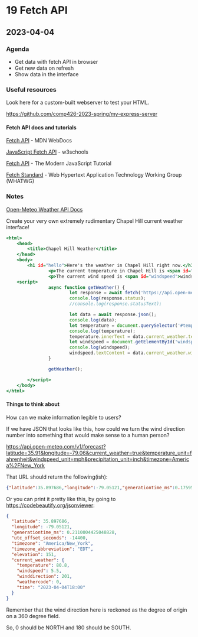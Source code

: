 # 19 Fetch API

## 2023-04-04

### Agenda

- Get data with fetch API in browser
- Get new data on refresh
- Show data in the interface

### Useful resources

Look here for a custom-built webserver to test your HTML. 

https://github.com/comp426-2023-spring/my-express-server

#### Fetch API docs and tutorials

[Fetch API](https://developer.mozilla.org/en-US/docs/Web/API/Fetch_API) - MDN WebDocs

[JavaScript Fetch API](https://www.w3schools.com/jsref/api_fetch.asp) - w3schools

[Fetch API](https://javascript.info/fetch-api) - The Modern JavaScript Tutorial

[Fetch Standard](https://fetch.spec.whatwg.org/) - Web Hypertext Application Technology Working Group (WHATWG)

### Notes

[Open-Meteo Weather API Docs](https://open-meteo.com/en/docs)

Create your very own extremely rudimentary Chapel Hill current weather interface!

```index.html
<html>
    <head>
        <title>Chapel Hill Weather</title>
    </head>
    <body>
        <h1 id="hello">Here's the weather in Chapel Hill right now.</h1>
                <p>The current temperature in Chapel Hill is <span id="temperature">temperature</span>&#8451;.</p>
                <p>The current wind speed is <span id="windspeed">windspeed</span> kph.
    <script>
                async function getWeather() {
                        let response = await fetch('https://api.open-meteo.com/v1/forecast?latitude=35.91&longitude=-79.05&current_weather=true');
                        console.log(response.status);
                        //console.log(response.statusText);

                        let data = await response.json();
                        console.log(data);
                        let temperature = document.querySelector('#temperature');
                        console.log(temperature);
                        temperature.innerText = data.current_weather.temperature;
                        let windspeed = document.getElementById('windspeed');
                        console.log(windspeed);
                        windspeed.textContent = data.current_weather.windspeed;
                }

                getWeather();

        </script>
    </body>
</html>
```

#### Things to think about

How can we make information legible to users?

If we have JSON that looks like this, how could we turn the wind direction number into something that would make sense to a human person? 

https://api.open-meteo.com/v1/forecast?latitude=35.91&longitude=-79.06&current_weather=true&temperature_unit=fahrenheit&windspeed_unit=mph&precipitation_unit=inch&timezone=America%2FNew_York

That URL should return the following(ish):

```weather.json
{"latitude":35.897686,"longitude":-79.05121,"generationtime_ms":0.17595291137695312,"utc_offset_seconds":-14400,"timezone":"America/New_York","timezone_abbreviation":"EDT","elevation":151.0,"current_weather":{"temperature":80.8,"windspeed":5.5,"winddirection":201.0,"weathercode":0,"time":"2023-04-04T18:00"}}
```

Or you can print it pretty like this, by going to https://codebeautify.org/jsonviewer: 

```weather.json
{
  "latitude": 35.897686,
  "longitude": -79.05121,
  "generationtime_ms": 0.2110004425048828,
  "utc_offset_seconds": -14400,
  "timezone": "America/New_York",
  "timezone_abbreviation": "EDT",
  "elevation": 151,
  "current_weather": {
    "temperature": 80.8,
    "windspeed": 5.5,
    "winddirection": 201,
    "weathercode": 0,
    "time": "2023-04-04T18:00"
  }
}
```


Remember that the wind direction here is reckoned as the degree of origin on a 360 degree field.

So, 0 should be NORTH and 180 should be SOUTH. 
